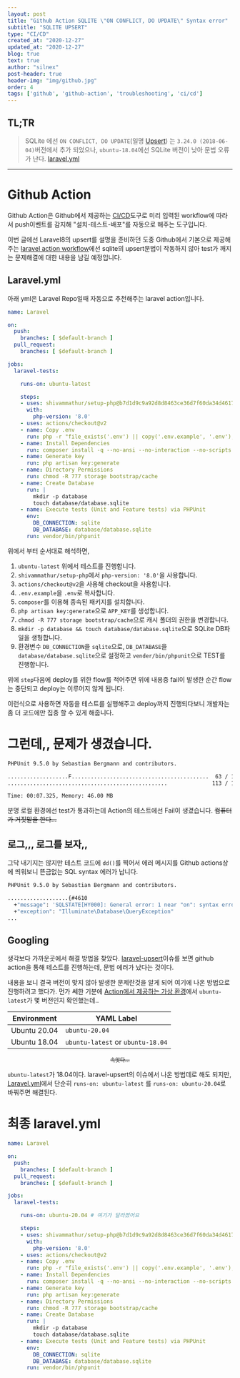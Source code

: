 ```yaml
---
layout: post
title: "Github Action SQLITE \"ON CONFLICT, DO UPDATE\" Syntax error"
subtitle: "SQLITE UPSERT"
type: "CI/CD"
created_at: "2020-12-27"
updated_at: "2020-12-27"
blog: true
text: true
author: "silnex"
post-header: true
header-img: "img/github.jpg"
order: 4
tags: ['github', 'github-action', 'troubleshooting', 'ci/cd']
---
```


## TL;TR
> SQLite 에선 `ON CONFLICT, DO UPDATE`(일명 [Upsert](https://www.sqlite.org/lang_upsert.html)) 는 `3.24.0 (2018-06-04)`버전에서 추가 되었으나, `ubuntu-18.04`에선 SQLite 버전이 낮아 문법 오류가 난다. [laravel.yml](#최종-laravel.yml)

----

# Github Action
Github Action은 Github에서 제공하는 [CI/CD](https://en.wikipedia.org/wiki/CI/CD)도구로 미리 입력된 workflow에 따라서 push이벤트를 감지해 "설치-테스트-배포"를 자동으로 해주는 도구입니다.  

이번 글에선 Laravel8의 upsert를 설명을 준비하던 도중 Github에서 기본으로 제공해주는 [laravel action workflow](https://github.com/actions/starter-workflows/blob/e9e00b017736d3b3811cedf1ee2e8ceb3c48e3dd/ci/laravel.yml)에선 sqlite의 upsert문법이 작동하지 않아 test가 깨지는 문제해결에 대한 내용을 남길 예정입니다.

## Laravel.yml
아래 yml은 Laravel Repo일때 자동으로 추천해주는 laravel action입니다.  

```yml
name: Laravel

on:
  push:
    branches: [ $default-branch ]
  pull_request:
    branches: [ $default-branch ]

jobs:
  laravel-tests:

    runs-on: ubuntu-latest

    steps:
    - uses: shivammathur/setup-php@b7d1d9c9a92d8d8463ce36d7f60da34d461724f8
      with:
        php-version: '8.0'
    - uses: actions/checkout@v2
    - name: Copy .env
      run: php -r "file_exists('.env') || copy('.env.example', '.env');"
    - name: Install Dependencies
      run: composer install -q --no-ansi --no-interaction --no-scripts --no-progress --prefer-dist
    - name: Generate key
      run: php artisan key:generate
    - name: Directory Permissions
      run: chmod -R 777 storage bootstrap/cache
    - name: Create Database
      run: |
        mkdir -p database
        touch database/database.sqlite
    - name: Execute tests (Unit and Feature tests) via PHPUnit
      env:
        DB_CONNECTION: sqlite
        DB_DATABASE: database/database.sqlite
      run: vendor/bin/phpunit
```

위에서 부터 순서대로 해석하면,  
 1. `ubuntu-latest` 위에서 테스트를 진행합니다.
 2. `shivammathur/setup-php`에서 `php-version: '8.0'`을 사용합니다.
 3. `actions/checkout@v2`을 사용해 checkout을 사용합니다.
 4. `.env.example`을 `.env`로 복사합니다.
 5. `composer`를 이용해 종속된 패키지를 설치합니다.
 6. `php artisan key:generate`으로 `APP_KEY`를 생성합니다.
 7. `chmod -R 777 storage bootstrap/cache`으로 캐시 폴더의 권한을 변경합니다.
 8. `mkdir -p database && touch database/database.sqlite`으로 SQLite DB파일을 생헝합니다.
 9. 환경변수 `DB_CONNECTION`을 `sqlite`으로, `DB_DATABASE`을 `database/database.sqlite`으로 설정하고 `vender/bin/phpunit`으로 TEST를 진행합니다.

위에 `step`다음에 deploy를 위한 flow를 적어주면 위에 내용중 fail이 발생한 순간 flow는 중단되고 deploy는 이루어지 않게 됩니다.

이런식으로 사용하면 자동을 테스트를 실행해주고 deploy까지 진행되다보니 개발자는 좀 더 코드에만 집중 할 수 있게 해줍니다.

# 그런데,, 문제가 생겼습니다.

```bash
PHPUnit 9.5.0 by Sebastian Bergmann and contributors.

...................F...........................................  63 / 113 ( 55%)
..................................................              113 / 113 (100%)

Time: 00:07.325, Memory: 46.00 MB
```

분명 로컬 환경에선 test가 통과하는데 Action의 테스트에선 Fail이 생겼습니다. <del>컴퓨터가 거짓말을 한다...</del>

## 로그,,, 로그를 보자,,
그닥 내기지는 않지만 테스트 코드에 `dd()`를 찍어서 에러 메시지를 Github actions상에 띄워보니 뜬금없는 SQL syntax 에러가 납니다.

```bash
PHPUnit 9.5.0 by Sebastian Bergmann and contributors.

...................{#4610
  +"message": 'SQLSTATE[HY000]: General error: 1 near "on": syntax error (SQL: insert into "table_name" (...) values (...) on conflict ... do update set ...)'
  +"exception": "Illuminate\Database\QueryException"
...
  ```

## Googling
생각보다 가까운곳에서 해결 방법을 찾았다. [laravel-upsert](https://github.com/staudenmeir/laravel-upsert/issues/28)이슈를 보면 github action을 통해 테스트를 진행하는데, 문법 에러가 났다는 것이다.

내용을 보니 결국 버전이 맞지 않아 발생한 문제란것을 알게 되어 여기에 나온 방법으로 진행하려고 했다가. 먼가 쎄한 기분에 [Action에서 제공하는 가상 환경](https://github.com/actions/virtual-environments)에서 `ubuntu-latest`가 몇 버전인지 확인했는데..

| Environment | YAML Label |
| --------------------|-------------------- |
| Ubuntu 20.04 | `ubuntu-20.04` |
| Ubuntu 18.04 | `ubuntu-latest` or `ubuntu-18.04` |

<p style="text-align:center;font-size:12px"><del>속앗다...</del></p>

`ubuntu-latest`가 18.04이다. laravel-upsert의 이슈에서 나온 방법데로 해도 되지만, [Laravel.yml](#Laravel.yml)에서 단순히 `runs-on: ubuntu-latest` 를 `runs-on: ubuntu-20.04`로 바꿔주면 해결된다.

# 최종 laravel.yml

```yml
name: Laravel

on:
  push:
    branches: [ $default-branch ]
  pull_request:
    branches: [ $default-branch ]

jobs:
  laravel-tests:

    runs-on: ubuntu-20.04 # 여기가 달라졌어요

    steps:
    - uses: shivammathur/setup-php@b7d1d9c9a92d8d8463ce36d7f60da34d461724f8
      with:
        php-version: '8.0'
    - uses: actions/checkout@v2
    - name: Copy .env
      run: php -r "file_exists('.env') || copy('.env.example', '.env');"
    - name: Install Dependencies
      run: composer install -q --no-ansi --no-interaction --no-scripts --no-progress --prefer-dist
    - name: Generate key
      run: php artisan key:generate
    - name: Directory Permissions
      run: chmod -R 777 storage bootstrap/cache
    - name: Create Database
      run: |
        mkdir -p database
        touch database/database.sqlite
    - name: Execute tests (Unit and Feature tests) via PHPUnit
      env:
        DB_CONNECTION: sqlite
        DB_DATABASE: database/database.sqlite
      run: vendor/bin/phpunit
```